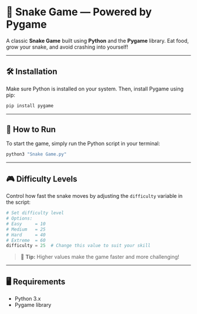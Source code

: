 # 🐍 Snake Game — Powered by Pygame

A classic **Snake Game** built using **Python** and the **Pygame** library. Eat food, grow your snake, and avoid crashing into yourself!

---

## 🛠️ Installation

Make sure Python is installed on your system. Then, install Pygame using pip:

```bash
pip install pygame
```

---

## 🚀 How to Run

To start the game, simply run the Python script in your terminal:

```bash
python3 "Snake Game.py"
```

---

## 🎮 Difficulty Levels

Control how fast the snake moves by adjusting the `difficulty` variable in the script:

```python
# Set difficulty level
# Options:
# Easy     = 10
# Medium   = 25
# Hard     = 40
# Extreme  = 60
difficulty = 25  # Change this value to suit your skill
```

> 🧠 **Tip:** Higher values make the game faster and more challenging!

---

## 🖥️ Requirements

- Python 3.x
- Pygame library
